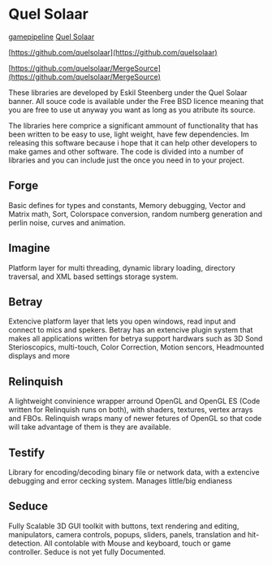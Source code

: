 # Quel Solaar

[gamepipeline](https://gamepipeline.org/)
[Quel Solaar](https://www.quelsolaar.com/)

[https://github.com/quelsolaar](https://github.com/quelsolaar)

[https://github.com/quelsolaar/MergeSource](https://github.com/quelsolaar/MergeSource)

These libraries are developed by Eskil Steenberg under the Quel Solaar banner. All souce code is available under the Free BSD licence meaning that you are free to use ut anyway you want as long as you atribute its source.

The libraries here comprice a significant ammount of functionality that has been written to be easy to use, light weight, have few dependencies. Im releasing this software because i hope that it can help other developers to make games and other software. The code is divided into a number of libraries and you can include just the once you need in to your project.

## Forge

Basic defines for types and constants, Memory debugging, Vector and Matrix math, Sort, Colorspace conversion, random numberg generation and perlin noise, curves and animation.

## Imagine

Platform layer for multi threading, dynamic library loading, directory traversal, and XML based settings storage system.

## Betray

Extencive platform layer that lets you open windows, read input and connect to mics and spekers. Betray has an extencive plugin system that makes all applications written for betrya support hardwars such as 3D Sond Sterioscopics, multi-touch, Color Correction, Motion sencors, Headmounted displays and more

## Relinquish

A lightweight convinience wrapper arround OpenGL and OpenGL ES (Code written for Relinquish runs on both), with shaders, textures, vertex arrays and FBOs. Relinquish wraps many of newer fetures of OpenGL so that code will take advantage of them is they are available.

## Testify

Library for encoding/decoding binary file or network data, with a extencive debugging and error cecking system. Manages little/big endianess

## Seduce

Fully Scalable 3D GUI toolkit with buttons, text rendering and editing, manipulators, camera controls, popups, sliders, panels, translation and hit-detection. All contolable with Mouse and keyboard, touch or game controller. Seduce is not yet fully Documented.
